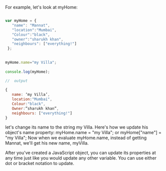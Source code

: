 For example, let's look at myHome:

```javascript

var myHome = {
   "name": "Mannat",
   "location":"Mumbai",
   "Colour":"black",
   "owner":"sharukh khan",
   "neighbours": ["everything!"]
 };
 
 
myHome.name="my Villa";
 
console.log(myHome);
 
//  output

{
   name: ‘my Villa’,
   location:"Mumbai",
   Colour:"black",
   Owner:”sharukh khan”,
   neighbours: ["everything!"]
}

```

let's change its name to the string my Villa. Here's how we update his object's name property: myHome.name = "my Villa"; or myHome["name"] = "my Villa"; Now when we evaluate myHome.name, instead of getting Mannat, we'll get his new name, myVilla.


After you've created a JavaScript object, you can update its properties at any time just like you would update any other variable. You can use either dot or bracket notation to update.




